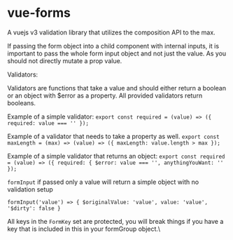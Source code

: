 # vue-forms
A vuejs v3 validation library that utilizes the composition API to the max.


If passing the form object into a child component with internal inputs, it is important to pass the whole form input object and not just the value. As you should not directly mutate a prop value.


Validators:

Validators are functions that take a value and should either return a boolean or an object with $error as a property. All provided validators return booleans.

Example of a simple validator:
```export const required = (value) => ({ required: value === '' });```

Example of a validator that needs to take a property as well. 
```export const maxLength = (max) => (value) => ({ maxLength: value.length > max });```

Example of a simple validator that returns an object:
```export const required = (value) => ({ required: { $error: value === '', anythingYouWant: '' });```


`formInput` if passed only a value will return a simple object with no validation setup

```
formInput('value') => { $originalValue: 'value', value: 'value', '$dirty': false }
```


All keys in the `FormKey` set are protected, you will break things if you have a key that is included in this in your formGroup object.\